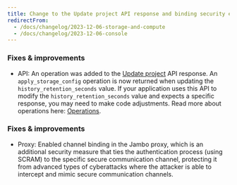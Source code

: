 ```yaml
---
title: Change to the Update project API response and binding security enhancement
redirectFrom:
  - /docs/changelog/2023-12-06-storage-and-compute
  - /docs/changelog/2023-12-06-console
---
```


### Fixes & improvements

- API: An operation was added to the [Update project](https://api-docs.neon.tech/reference/updateproject) API response. An `apply_storage_config` operation is now returned when updating the `history_retention_seconds` value. If your application uses this API to modify the `history_retention_seconds` value and expects a specific response, you may need to make code adjustments.
  Read more about operations here: [Operations](/docs/manage/operations).

### Fixes & improvements

- Proxy: Enabled channel binding in the Jambo proxy, which is an additional security measure that ties the authentication process (using SCRAM) to the specific secure communication channel, protecting it from advanced types of cyberattacks where the attacker is able to intercept and mimic secure communication channels.
